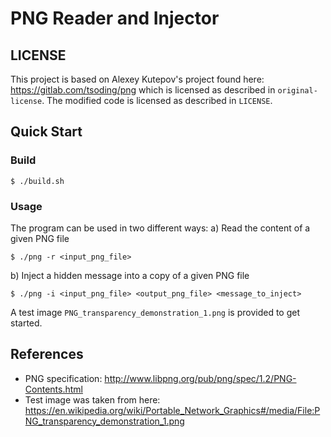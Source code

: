 # PNG Reader and Injector

## LICENSE

This project is based on Alexey Kutepov's project found here: https://gitlab.com/tsoding/png which is licensed as described in `original-license`. The modified code is licensed as described in `LICENSE`.

## Quick Start

### Build
```console
$ ./build.sh
````

### Usage
The program can be used in two different ways:
a) Read the content of a given PNG file
```console
$ ./png -r <input_png_file>
```

b) Inject a hidden message into a copy of a given PNG file
```console
$ ./png -i <input_png_file> <output_png_file> <message_to_inject>
```

A test image `PNG_transparency_demonstration_1.png` is provided to get started.

## References

- PNG specification: http://www.libpng.org/pub/png/spec/1.2/PNG-Contents.html
- Test image was taken from here: https://en.wikipedia.org/wiki/Portable_Network_Graphics#/media/File:PNG_transparency_demonstration_1.png
